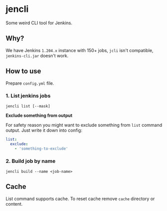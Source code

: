 # jencli

Some weird CLI tool for Jenkins.

## Why?

We have Jenkins `1.204.x` instance with 150+ jobs, `jcli` isn't compatible, `jenkins-cli.jar` doesn't work.

## How to use

Prepare `config.yml` file.

### 1. List jenkins jobs

```shell
jencli list [--mask]
```

**Exclude something from output**

For safety reason you might want to exclude something from `list` command output. Just write it down into config:

```yaml
list:
  exclude:
    - 'something-to-exclude'
```


### 2. Build job by name

```shell
jencli build --name <job-name>
```

## Cache

List command supports cache. To reset cache remove `cache` directory or content.